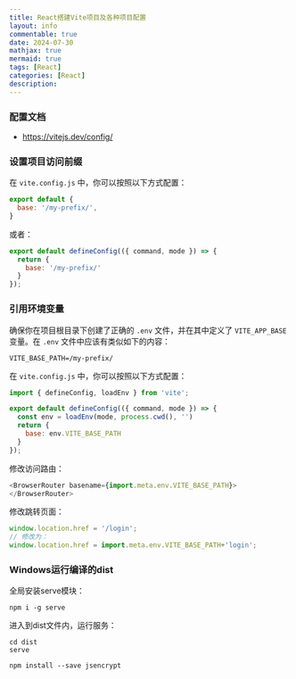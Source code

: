 ```yaml
---
title: React搭建Vite项目及各种项目配置
layout: info
commentable: true
date: 2024-07-30
mathjax: true
mermaid: true
tags: [React]
categories: [React]
description: 
---
```


### 配置文档

- https://vitejs.dev/config/

<!--more-->

### 设置项目访问前缀

在 `vite.config.js` 中，你可以按照以下方式配置：

```javascript
export default {
  base: '/my-prefix/',
}
```

或者：

```javascript
export default defineConfig(({ command, mode }) => {
  return {
    base: '/my-prefix/'
  }
});
```

### 引用环境变量

确保你在项目根目录下创建了正确的 `.env` 文件，并在其中定义了 `VITE_APP_BASE` 变量。在 `.env` 文件中应该有类似如下的内容：

   ```
   VITE_BASE_PATH=/my-prefix/
   ```

在 `vite.config.js` 中，你可以按照以下方式配置：

```javascript
import { defineConfig, loadEnv } from 'vite';

export default defineConfig(({ command, mode }) => {
  const env = loadEnv(mode, process.cwd(), '')
  return {
    base: env.VITE_BASE_PATH
  }
});
```

修改访问路由：

```javascript
<BrowserRouter basename={import.meta.env.VITE_BASE_PATH}>
</BrowserRouter>
```

修改跳转页面：

```javascript
window.location.href = '/login';
// 修改为：
window.location.href = import.meta.env.VITE_BASE_PATH+'login';
```

### Windows运行编译的dist

全局安装serve模块：

```
npm i -g serve
```

进入到dist文件内，运行服务：

```
cd dist
serve
```



```
npm install --save jsencrypt
```









